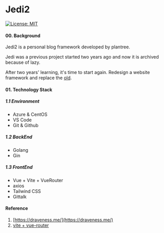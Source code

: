 # Jedi2

[![License: MIT](https://img.shields.io/badge/License-MIT-green.svg)](https://opensource.org/licenses/MIT)

#### 00. Background

Jedi2 is a personal blog framework developed by plantree.

Jedi was a previous project started two years ago and now it is archived because of lazy.

After two years' learning, it's time to start again. Redesign a website framework and replace the [old](https://plantree.me).

#### 01. Technology Stack

##### 1.1 Environment

- Azure & CentOS
- VS Code
- Git & Github

##### 1.2 BackEnd

- Golang
- Gin

##### 1.3 FrontEnd

- Vue + Vite + VueRouter
- axios
- Tailwind CSS
- Gittalk

#### Reference

1. [https://draveness.me/](https://draveness.me/)
2. [vite + vue-router](https://stackblitz.com/edit/vue3-vite-router-starter?file=src%2FApp.vue,src%2Fmain.js)
